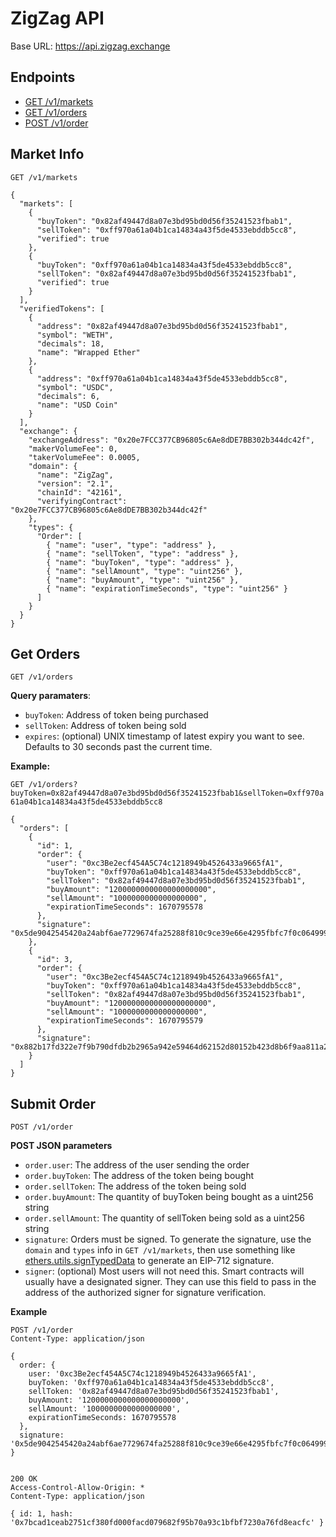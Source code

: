 # ZigZag API

Base URL: https://api.zigzag.exchange

## Endpoints

* [GET /v1/markets](#market-info)
* [GET /v1/orders](#get-orders)
* [POST /v1/order](#submit-order)

## Market Info

`GET /v1/markets`

```
{
  "markets": [
    {
      "buyToken": "0x82af49447d8a07e3bd95bd0d56f35241523fbab1",
      "sellToken": "0xff970a61a04b1ca14834a43f5de4533ebddb5cc8",
      "verified": true
    },
    {
      "buyToken": "0xff970a61a04b1ca14834a43f5de4533ebddb5cc8",
      "sellToken": "0x82af49447d8a07e3bd95bd0d56f35241523fbab1",
      "verified": true
    }
  ],
  "verifiedTokens": [
    {
      "address": "0x82af49447d8a07e3bd95bd0d56f35241523fbab1",
      "symbol": "WETH",
      "decimals": 18,
      "name": "Wrapped Ether"
    },
    {
      "address": "0xff970a61a04b1ca14834a43f5de4533ebddb5cc8",
      "symbol": "USDC",
      "decimals": 6,
      "name": "USD Coin"
    }
  ],
  "exchange": {
    "exchangeAddress": "0x20e7FCC377CB96805c6Ae8dDE7BB302b344dc42f",
    "makerVolumeFee": 0,
    "takerVolumeFee": 0.0005,
    "domain": {
      "name": "ZigZag",
      "version": "2.1",
      "chainId": "42161",
      "verifyingContract": "0x20e7FCC377CB96805c6Ae8dDE7BB302b344dc42f"
    },
    "types": {
      "Order": [
        { "name": "user", "type": "address" },
        { "name": "sellToken", "type": "address" },
        { "name": "buyToken", "type": "address" },
        { "name": "sellAmount", "type": "uint256" },
        { "name": "buyAmount", "type": "uint256" },
        { "name": "expirationTimeSeconds", "type": "uint256" }
      ]
    }
  }
}
```

## Get Orders

`GET /v1/orders`

**Query paramaters**:

* `buyToken`: Address of token being purchased   
* `sellToken`: Address of token being sold   
* `expires`: (optional) UNIX timestamp of latest expiry you want to see. Defaults to 30 seconds past the current time.    

**Example:**

`GET /v1/orders?buyToken=0x82af49447d8a07e3bd95bd0d56f35241523fbab1&sellToken=0xff970a61a04b1ca14834a43f5de4533ebddb5cc8`

```
{
  "orders": [
    {
      "id": 1,
      "order": {
        "user": "0xc3Be2ecf454A5C74c1218949b4526433a9665fA1",
        "buyToken": "0xff970a61a04b1ca14834a43f5de4533ebddb5cc8",
        "sellToken": "0x82af49447d8a07e3bd95bd0d56f35241523fbab1",
        "buyAmount": "1200000000000000000000",
        "sellAmount": "1000000000000000000",
        "expirationTimeSeconds": 1670795578
      },
      "signature": "0x5de9042545420a24abf6ae7729674fa25288f810c9ce39e66e4295fbfc7f0c06499995b04ed90d83100d951c1d66b1ef451b1c0b7b7f7c18023ddea373b5fb2d1b"
    },
    {
      "id": 3,
      "order": {
        "user": "0xc3Be2ecf454A5C74c1218949b4526433a9665fA1",
        "buyToken": "0xff970a61a04b1ca14834a43f5de4533ebddb5cc8",
        "sellToken": "0x82af49447d8a07e3bd95bd0d56f35241523fbab1",
        "buyAmount": "1200000000000000000000",
        "sellAmount": "1000000000000000000",
        "expirationTimeSeconds": 1670795579
      },
      "signature": "0x882b17fd322e7f9b790dfdb2b2965a942e59464d62152d80152b423d8b6f9aa811a245f34af56fdaded2910867eb3625264dc85690b189dc2dc99d0d418bea4d1c"
    }
  ]
}
```


## Submit Order

`POST /v1/order`

**POST JSON parameters**

* `order.user`: The address of the user sending the order     
* `order.buyToken`: The address of the token being bought     
* `order.sellToken`: The address of the token being sold     
* `order.buyAmount`: The quantity of buyToken being bought as a uint256 string    
* `order.sellAmount`: The quantity of sellToken being sold as a uint256 string    
* `signature`: Orders must be signed. To generate the signature, use the `domain` and `types` info in `GET /v1/markets`, then use something like [ethers.utils.signTypedData](https://docs.ethers.org/v5/api/signer/#Signer-signTypedData) to generate an EIP-712 signature.     
* `signer`: (optional) Most users will not need this. Smart contracts will usually have a designated signer. They can use this field to pass in the address of the authorized signer for signature verification.   

**Example**

```
POST /v1/order
Content-Type: application/json

{
  order: {
    user: '0xc3Be2ecf454A5C74c1218949b4526433a9665fA1',
    buyToken: '0xff970a61a04b1ca14834a43f5de4533ebddb5cc8',
    sellToken: '0x82af49447d8a07e3bd95bd0d56f35241523fbab1',
    buyAmount: '1200000000000000000000',
    sellAmount: '1000000000000000000',
    expirationTimeSeconds: 1670795578
  },
  signature: '0x5de9042545420a24abf6ae7729674fa25288f810c9ce39e66e4295fbfc7f0c06499995b04ed90d83100d951c1d66b1ef451b1c0b7b7f7c18023ddea373b5fb2d1b'
}


200 OK
Access-Control-Allow-Origin: *
Content-Type: application/json

{ id: 1, hash: '0x7bcad1ceab2751cf380fd000facd079682f95b70a93c1bfbf7230a76fd8eacfc' }
```
